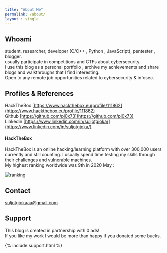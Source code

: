 ```yaml
---
title: "About Me"
permalink: /about/
layout : single
---
```

## Whoami
student, researcher, developer (C/C++ , Python , JavaScript), pentester , blogger.  
usually participate in competitions and CTFs about cybersecurity.  
I use this blog as a personal portfolio , archive my achievements and share blogs and walkthroughs that I find interesting.  
Open to any remote job opportunities related to cybersecurity & infosec.


## Profiles & References
HackTheBox [https://www.hackthebox.eu/profile/111862](https://www.hackthebox.eu/profile/111862)  
Github [https://github.com/pi0x73](https://github.com/pi0x73)  
Linkedin [https://www.linkedin.com/in/suljotgjoka/](https://www.linkedin.com/in/suljotgjoka/)  

#### HackTheBox
HackTheBox is an online hacking/learning platform with over 300,000 users currently and still counting.
I usually spend time testing my skills through their challenges and vulnerable machines.  
My highest ranking worldwide was 9th in 2020 May :  

![ranking](https://raw.githubusercontent.com/pi0x73/pi0x73.github.io/master/assets/images/ranking.jpg)

## Contact
[suljotgjokaaa@gmail.com](mailto:suljotgjokaaa@gmail.com)

## Support 
This blog is created in partnership with 0 ads!  
If you like my work I would be more than happy if you donated some bucks.  

{% include support.html %}


